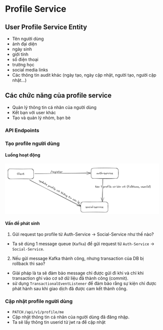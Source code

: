 # Profile Service

## User Profile Service Entity
- Tên người dùng
- ảnh đại diện
- ngày sinh
- giới tính
- số điện thoại
- trường học
- social media links
- Các thông tin audit khác (ngày tạo, ngày cập nhật, người tạo, người cập nhật...)

## Các chức năng của profile service
- Quản lý thông tin cá nhân của người dùng
- Kết bạn với user khác
- Tạo và quản lý nhóm, bạn bè

### API Endpoints
### Tạo profile người dùng
#### Luồng hoạt động
![img_2.png](img_2.png)
#### Vấn đề phát sinh
1. Gửi request tạo profile từ Auth-Service -> Social-Service như thế nào?
- Ta sẽ dùng 1 message queue (`Kafka`) để gửi request từ `Auth-Service` -> `Social-Service`.
2. Nếu gửi message Kafka thành công, nhưng transaction của DB bị rollback thì sao?
- Giải pháp là ta sẽ đảm bảo message chỉ được gửi đi khi và chỉ khi transaction ghi vào cơ sở dữ liệu đã thành công (commit).
- sử dụng `TransactionalEventListener` để đảm bảo rằng sự kiện chỉ được phát hành sau khi giao dịch đã được cam kết thành công.

### Cập nhật profile người dùng
- `PATCH` `/api/v1/profile/me`  
- Cập nhật thông tin cá nhân của người dùng đã đăng nhập.
- Ta sẽ lấy thông tin userid từ jwt ra để cập nhật

